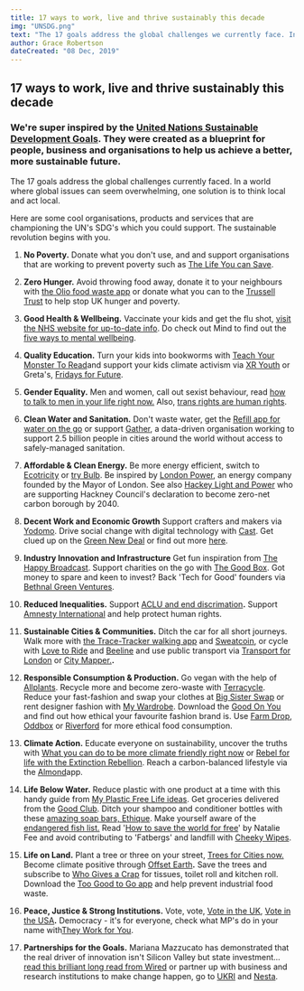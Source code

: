 ```yaml
---
title: 17 ways to work, live and thrive sustainably this decade
img: "UNSDG.png"
text: "The 17 goals address the global challenges we currently face. In a world where global issues can seem overwhelming, one solution is to think local and act local. Here are some cool organisations, products and services that are championing the UN’s SDG’s which you could support. "
author: Grace Robertson
dateCreated: "08 Dec, 2019"
---
```



## 17 ways to work, live and thrive sustainably this decade

### We're super inspired by the [United Nations Sustainable Development Goals](https://www.un.org/sustainabledevelopment/sustainable-development-goals/). They were created as a blueprint for people, business and organisations to help us achieve a better, more sustainable future.

The 17 goals address the global challenges currently faced. In a world where global issues can seem overwhelming, one solution is to think local and act local. 

Here are some cool organisations, products and services that are championing the UN's SDG's which you could support. The sustainable revolution begins with you. 

1. **No Poverty.** Donate what you don't use, and and support organisations that are working to prevent poverty such as [The Life You can Save](https://www.thelifeyoucansave.org/).

1. **Zero Hunger.** Avoid throwing food away, donate it to your neighbours with [the Olio food waste app](https://olioex.com/) or donate what you can to the [Trussell Trust](https://www.trusselltrust.org/) to help stop UK hunger and poverty.

3. **Good Health & Wellbeing.** Vaccinate your kids and get the flu shot, [visit the NHS website for up-to-date info](https://www.nhs.uk/conditions/vaccinations/). Do check out Mind to find out the [five ways to mental wellbeing](https://www.mind.org.uk/workplace/mental-health-at-work/taking-care-of-yourself/five-ways-to-wellbeing/).

4. **Quality Education.** Turn your kids into bookworms with [Teach Your Monster To Read](https://www.teachyourmonstertoread.com/)and support your kids climate activism via [XR Youth](https://www.xryouth.org/) or Greta's, [Fridays for Future](https://www.fridaysforfuture.org/).

5. **Gender Equality.** Men and women, call out sexist behaviour, read [how to talk to men in your life right now.](https://www.gq.com/story/how-to-talk-to-the-men-in-your-life-right-now) Also, [trans rights are human rights](https://www.gojauntly.com/blog/rights).

6. **Clean Water and Sanitation.** Don't waste water, get the [Refill app for water on the go](https://refill.org.uk/get-the-refill-app/) or support [Gather](https://gatherhub.org/), a data-driven organisation working to support 2.5 billion people in cities around the world without access to safely-managed sanitation.

7. **Affordable & Clean Energy.** Be more energy efficient, switch to [Ecotricity](https://www.ecotricity.co.uk/) or [try Bulb](https://bulb.co.uk/). Be inspired by [London Power](https://mylondonpower.com/), an energy company founded by the Mayor of London. See also [Hackey Light and Power](https://hackney.gov.uk/hackney-light-and-power/) who are supporting Hackney Council's declaration to become zero-net carbon borough by 2040.

8. **Decent Work and Economic Growth** Support crafters and makers via [Yodomo](https://yodomo.co/). Drive social change with digital technology with [Cast](http://wearecast.org.uk/). Get clued up on the [Green New Deal](https://www.ft.com/content/a42d8c2c-e04a-11e9-9743-db5a370481bc) or find out more [here](https://www.theguardian.com/commentisfree/2019/may/12/the-guardian-view-on-a-green-new-deal-we-need-it-now).

9. **Industry Innovation and Infrastructure** Get fun inspiration from [The Happy Broadcast](https://www.instagram.com/the_happy_broadcast/). Support charities on the go with [The Good Box](https://www.goodbox.com/). Got money to spare and keen to invest? Back 'Tech for Good' founders via [Bethnal Green Ventures](https://bethnalgreenventures.com/).

10. **Reduced Inequalities.** Support [ACLU and end discrimation](https://www.aclu.org/)**.** Support [Amnesty International](https://www.amnesty.org.uk/) and help protect human rights.

11. **Sustainable Cities & Communities.** Ditch the car for all short journeys. Walk more with [the Trace-Tracker walking app](https://www.gojauntly.com/) and [Sweatcoin](https://sweatco.in/), or cycle with [Love to Ride](https://www.lovetoride.net/) and [Beeline](https://beeline.co/) and use public transport via [Transport for London](https://tfl.gov.uk/modes/walking/) or [City Mapper.](https://citymapper.com/)**.**

12. **Responsible Consumption & Production.** Go vegan with the help of [Allplants](https://allplants.com/). Recycle more and become zero-waste with [Terracycle](https://www.terracycle.com/en-GB/). Reduce your fast-fashion and swap your clothes at [Big Sister Swap](https://bigsisterswap.co.uk/) or rent designer fashion with [My Wardrobe](https://www.mywardrobehq.com/). Download the [Good On You](https://apps.apple.com/gb/app/good-on-you-ethical-fashion/id1044017998) and find out how ethical your favourite fashion brand is. Use [Farm Drop](https://www.farmdrop.com/), [Oddbox](https://www.oddbox.co.uk/) or [Riverford](https://www.riverford.co.uk/) for more ethical food consumption. 

13. **Climate Action.** Educate everyone on sustainability, uncover the truths with [What you can do to be more climate friendly right now](https://www.wired.co.uk/article/climate-change-myth-busting?utm_campaign=buffer&utm_content=buffer217d7&utm_medium=social&utm_source=twitter.com) or [Rebel for life with the Extinction Rebellion](https://rebellion.earth/). Reach a carbon-balanced lifestyle via the [Almond](https://almond.org/)app.

14. **Life Below Water.** Reduce plastic with one product at a time with this handy guide from [My Plastic Free Life ideas](https://myplasticfreelife.com/plasticfreeguide/). Get groceries delivered from the [Good Club](https://www.goodclub.co.uk/). Ditch your shampoo and conditioner bottles with these [amazing soap bars, Ethique](https://ethique.co.uk/). Make yourself aware of the [endangered fish list.](https://www.mcsuk.org/30species/) Read '[How to save the world for free](https://www.laurenceking.com/product/how-to-save-the-world-for-free/)' by Natalie Fee and avoid contributing to 'Fatbergs' and landfill with [Cheeky Wipes](https://www.cheekywipes.com/).

15. **Life on Land.** Plant a tree or three on your street, [Trees for Cities now.](https://www.treesforcities.org/) Become climate positive through [Offset Earth](https://offset.earth/)**.** Save the trees and subscribe to [Who Gives a Crap](https://uk.whogivesacrap.org/) for tissues, toilet roll and kitchen roll. Download the [Too Good to Go app](https://toogoodtogo.co.uk/en-gb/movement) and help prevent industrial food waste. 

16. **Peace, Justice & Strong Institutions.** Vote, vote, [Vote in the UK](https://www.gov.uk/register-to-vote), [Vote in the USA](https://vote.gov/)**.** Democracy - it's for everyone, check what MP's do in your name with[They Work for You](https://www.theyworkforyou.com/). 

17. **Partnerships for the Goals.** Mariana Mazzucato has demonstrated that the real driver of innovation isn't Silicon Valley but state investment... [read this brilliant long read from Wired](https://www.wired.co.uk/article/mariana-mazzucato) or partner up with business and research institutions to make change happen, go to [UKRI](https://www.ukri.org/) and [Nesta](https://www.nesta.org.uk/).